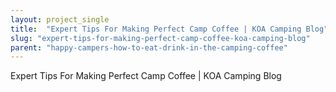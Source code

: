 ```yaml
---
layout: project_single
title:  "Expert Tips For Making Perfect Camp Coffee | KOA Camping Blog"
slug: "expert-tips-for-making-perfect-camp-coffee-koa-camping-blog"
parent: "happy-campers-how-to-eat-drink-in-the-camping-coffee"
---
```

Expert Tips For Making Perfect Camp Coffee | KOA Camping Blog